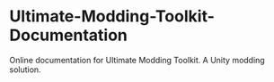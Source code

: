 # Ultimate-Modding-Toolkit-Documentation
Online documentation for Ultimate Modding Toolkit. A Unity modding solution.
